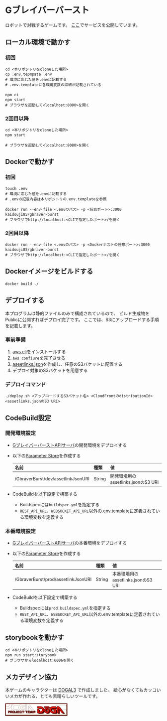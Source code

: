# Gブレイバーバースト
 
ロボットで対戦するゲームです。
[ここ](https://gbraver-burst.com)でサービスを公開しています。

## ローカル環境で動かす
### 初回
```shell script
cd <本リポジトリをcloneした場所>
cp .env.tepmpate .env
# 環境に応じた値を.envに記載する
# .env.templateに各環境変数の詳細が記載されている

npm ci
npm start
# ブラウザを起動して<localhost:8080>を開く
```

### 2回目以降
```shell script
cd <本リポジトリをcloneした場所>
npm start

# ブラウザを起動して<localhost:8080>を開く
```

## Dockerで動かす
### 初回

```shell script
touch .env
# 環境に応じた値を.envに記載する
# .envの記載内容は本リポジトリの.env.templateを参照

docker run --env-file <.envのパス> -p <任意ポート>:3000 kaidouji85/gbraver-burst
# ブラウザでhttp://localhost:<CLIで指定したポート>/を開く
```

### 2回目以降

```shell script
docker run --env-file <.envのパス> -p <Dockerホストの任意ポート>:3000 kaidouji85/gbraver-burst
# ブラウザでhttp://localhost:<CLIで指定したポート>/を開く
```

## Dockerイメージをビルドする

```shell script
docker build ./
```

## デプロイする
本プログラムは静的ファイルのみで構成されているので、
ビルド生成物をPublicに公開すればデプロイ完了です。
ここでは、S3にアップロードする手順を記載します。

### 事前準備
1. [aws cli](https://aws.amazon.com/jp/cli/)をインストールする
2. ```aws confiure```を[完了させる](https://docs.aws.amazon.com/ja_jp/cli/latest/userguide/cli-configure-quickstart.html)
3. [aseetlinks.json](https://developers.google.com/digital-asset-links/v1/getting-started)を作成し、任意のS3バケットに配置する
4. デプロイ対象のS3バケットを用意する

### デプロイコマンド

```shell script
./deploy.sh <アップロードするS3バケット名> <CloudFrontのdistributionId> <assetlinks.jsonのS3 URI>
```

## CodeBuild設定
### 開発環境設定

* [GブレイバーバーストAPIサーバ](https://github.com/kaidouji85/gbraver-burst-network)の開発環境をデプロイする
* 以下の[Parameter Store](https://docs.aws.amazon.com/ja_jp/systems-manager/latest/userguide/systems-manager-parameter-store.html)を作成する

    | 名前 | 種類 | 値 |
    | ---- | ---- | -- |
    | /GbraverBurst/dev/assetlinkJsonURI | String | 開発環境用のassetlinks.jsonのS3 URI |
* CodeBuildを以下設定で構築する
  * Buildspecには```buildspec.yml```を指定する
  * ```REST_API_URL```、```WEBSOCKET_API_URL```以外の.env.templateに定義されている環境変数を定義する

### 本番環境設定
* [GブレイバーバーストAPIサーバ](https://github.com/kaidouji85/gbraver-burst-network)の本番環境をデプロイする
* 以下の[Parameter Store](https://docs.aws.amazon.com/ja_jp/systems-manager/latest/userguide/systems-manager-parameter-store.html)を作成する

    | 名前 | 種類 | 値 |
    | ---- | ---- | -- |
    | /GbraverBurst/prod/assetlinkJsonURI | String | 本番環境用のassetlinks.jsonのS3 URI |
* CodeBuildを以下設定で構築する
  * Buildspecには```prod.buildspec.yml```を指定する
  * ```REST_API_URL```、```WEBSOCKET_API_URL```以外の.env.templateに定義されている環境変数を定義する

## storybookを動かす

```shell script
cd <本リポジトリをcloneした場所>
npm run start:storybook
# ブラウザからlocalhost:6006を開く
```

## メカデザイン協力

本ゲームのキャラクターは [DOGAL3](http://doga.jp/2010/programs/dogal/dogal3/index.html) で作成しました。
絵心がなくてもカッコいいメカが作れる、とても素晴らしいツールです。

[![doga-banner](dogabn00.gif)](http://doga.jp/2010/index.html)
